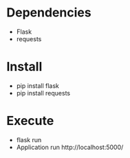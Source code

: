 # Dependencies
   + Flask
   + requests
# Install
   + pip install flask
   + pip install requests
# Execute
  + flask run
  + Application run http://localhost:5000/


